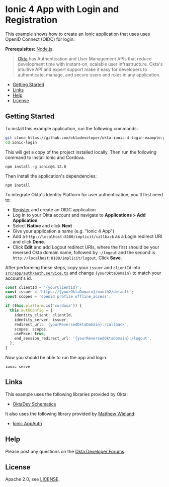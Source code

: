 # Ionic 4 App with Login and Registration

This example shows how to create an Ionic application that uses uses OpenID Connect (OIDC) for login.

<!--Please read [Build an Ionic App with User Authentication](https://developer.okta.com/blog/2017/08/22/build-an-ionic-app-with-user-authentication) to see how this application was created.-->

**Prerequisites:** [Node.js](https://nodejs.org/).

> [Okta](https://developer.okta.com/) has Authentication and User Management APIs that reduce development time with instant-on, scalable user infrastructure. Okta's intuitive API and expert support make it easy for developers to authenticate, manage, and secure users and roles in any application.

* [Getting Started](#getting-started)
* [Links](#links)
* [Help](#help)
* [License](#license)

## Getting Started

To install this example application, run the following commands:

```bash
git clone https://github.com/oktadeveloper/okta-ionic-4-login-example.git ionic-login
cd ionic-login
```

This will get a copy of the project installed locally. Then run the following command to install Ionic and Cordova.

```
npm install -g ionic@4.12.0
```

Then install the application's dependencies:

```
npm install
```

To integrate Okta's Identity Platform for user authentication, you'll first need to:

* [Register](https://www.okta.com/developer/signup/) and create an OIDC application
* Log in to your Okta account and navigate to **Applications > Add Application** 
* Select **Native** and click **Next**
* Give your application a name (e.g. "Ionic 4 App")
* Add a `http://localhost:8100/implicit/callback` as a Login redirect URI and click **Done**.
* Click **Edit** and add Logout redirect URIs, where the first should be your reversed Okta domain name, followed by `:/logout` and the second is `http://localhost:8100/implicit/logout`. Click **Save**.

After performing these steps, copy your `issuer` and `clientId` into [`src/app/auth/auth.service.ts`](https://github.com/oktadeveloper/okta-ionic-4-login-example/blob/master/src/app/auth/auth.service.ts#L39) and change `{yourOktaDomain}` to match your account's id.

```typescript
const clientId = '{yourClientId}';
const issuer = 'https://{yourOktaDomain}/oauth2/default';
const scopes = 'openid profile offline_access';

if (this.platform.is('cordova')) {
  this.authConfig = {
    identity_client: clientId,
    identity_server: issuer,
    redirect_url: '{yourReversedOktaDomain}:/callback',
    scopes: scopes,
    usePkce: true,
    end_session_redirect_url: '{yourReversedOktaDomain}:/logout',
  };
}
```

Now you should be able to run the app and login.

```
ionic serve
```

## Links

This example uses the following libraries provided by Okta:

* [OktaDev Schematics](https://github.com/oktadeveloper/schematics#readme)

It also uses the following library provided by [Matthew Wieland](https://github.com/wi3land):

* [Ionic AppAuth](https://github.com/wi3land/ionic-appauth#readme)

## Help

Please post any questions on the [Okta Developer Forums](https://devforum.okta.com/). 

## License

Apache 2.0, see [LICENSE](LICENSE).
